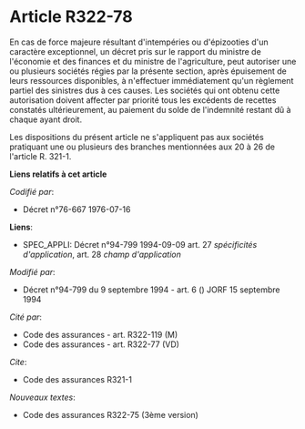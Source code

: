 # Article R322-78

En cas de force majeure résultant d'intempéries ou d'épizooties d'un caractère exceptionnel, un décret pris sur le rapport du
ministre de l'économie et des finances et du ministre de l'agriculture, peut autoriser une ou plusieurs sociétés régies par
la présente section, après épuisement de leurs ressources disponibles, à n'effectuer immédiatement qu'un règlement partiel
des sinistres dus à ces causes. Les sociétés qui ont obtenu cette autorisation doivent affecter par priorité tous les
excédents de recettes constatés ultérieurement, au paiement du solde de l'indemnité restant dû à chaque ayant droit.

Les dispositions du présent article ne s'appliquent pas aux sociétés pratiquant une ou plusieurs des branches mentionnées aux
20 à 26 de l'article R. 321-1.

**Liens relatifs à cet article**

_Codifié par_:

  - Décret n°76-667 1976-07-16

**Liens**:

  - SPEC_APPLI: Décret n°94-799 1994-09-09 art. 27 *spécificités d'application*, art. 28 *champ d'application*

_Modifié par_:

  - Décret n°94-799 du 9 septembre 1994 - art. 6 () JORF 15 septembre 1994

_Cité par_:

  - Code des assurances - art. R322-119 (M)
  - Code des assurances - art. R322-77 (VD)

_Cite_:

  - Code des assurances R321-1

_Nouveaux textes_:

  - Code des assurances R322-75 (3ème version)
